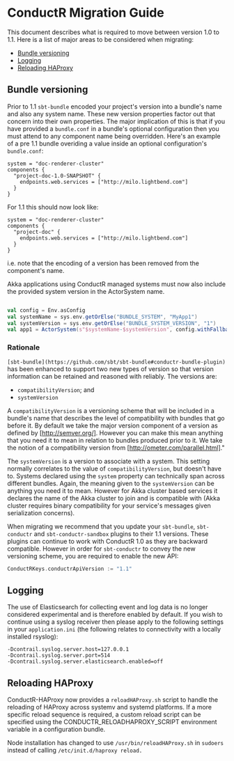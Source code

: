# ConductR Migration Guide


This document describes what is required to move between version 1.0 to 1.1. Here is a list of major areas to be considered when migrating:

* [Bundle versioning](#Bundle-versioning)
* [Logging](#Logging)
* [Reloading HAProxy](#Reloading-HAProxy)

## Bundle versioning

Prior to 1.1 `sbt-bundle` encoded your project's version into a bundle's name and also any system name. These new version properties factor out that concern into their own properties. The major implication of this is that if you have provided a `bundle.conf` in a bundle's optional configuration then you must attend to any component name being overridden. Here's an example of a pre 1.1 bundle overiding a value inside an optional configuration's `bundle.conf`:

```
system = "doc-renderer-cluster"
components {
  "project-doc-1.0-SNAPSHOT" {
    endpoints.web.services = ["http://milo.lightbend.com"]
  }
}
```

For 1.1 this should now look like:

```
system = "doc-renderer-cluster"
components {
  "project-doc" {
    endpoints.web.services = ["http://milo.lightbend.com"]
  }
}
```

i.e. note that the encoding of a version has been removed from the component's name.

Akka applications using ConductR managed systems must now also include the provided system version in the ActorSystem name.

```scala

val config = Env.asConfig
val systemName = sys.env.getOrElse("BUNDLE_SYSTEM", "MyApp1")
val systemVersion = sys.env.getOrElse("BUNDLE_SYSTEM_VERSION", "1")
val app1 = ActorSystem(s"$systemName-$systemVersion", config.withFallback(ConfigFactory.load()))
```

### Rationale

`[sbt-bundle](https://github.com/sbt/sbt-bundle#conductr-bundle-plugin)` has been enhanced to support two new types of version so that version information can be retained and reasoned with reliably. The versions are:

* `compatibilityVersion`; and
* `systemVersion`

A `compatibilityVersion` is a versioning scheme that will be included in a bundle's name that describes the level of compatibility with bundles that go before it. By default we take the major version component of a version as defined by [http://semver.org/]. However you can make this mean anything that you need it to mean in relation to bundles produced prior to it. We take the notion of a compatibility version from [http://ometer.com/parallel.html]."

The `systemVersion` is a version to associate with a system. This setting normally correlates to the value of `compatibilityVersion`, but doesn't have to. Systems declared using the `system` property can technically span across different bundles. Again, the meaning given to the `systemVersion` can be anything you need it to mean. However for Akka cluster based services it declares the name of the Akka cluster to join and is compatible with (Akka cluster requires binary compatibility for your service's messages given serialization concerns).

When migrating we recommend that you update your `sbt-bundle`, `sbt-conductr` and `sbt-conductr-sandbox` plugins to their 1.1 versions. These plugins can continue to work with ConductR 1.0 as they are backward compatible. However in order for `sbt-conductr` to convey the new versioning scheme, you are required to enable the new API:

```scala
ConductRKeys.conductrApiVersion := "1.1"
```

## Logging

The use of Elasticsearch for collecting event and log data is no longer considered experimental and is therefore enabled by default. If you wish to continue using a syslog receiver then please apply to the following settings in your `application.ini` (the following relates to connectivity with a locally installed rsyslog):

```
-Dcontrail.syslog.server.host=127.0.0.1 
-Dcontrail.syslog.server.port=514 
-Dcontrail.syslog.server.elasticsearch.enabled=off
```

## Reloading HAProxy

ConductR-HAProxy now provides a `reloadHAProxy.sh` script to handle the reloading of HAProxy across systemv and systemd platforms. If a more specific reload sequence is required, a custom reload script can be specified using the CONDUCTR_RELOADHAPROXY_SCRIPT environment variable in a configuration bundle.

Node installation has changed to use `/usr/bin/reloadHAProxy.sh` in `sudoers` instead of calling `/etc/init.d/haproxy reload.`
